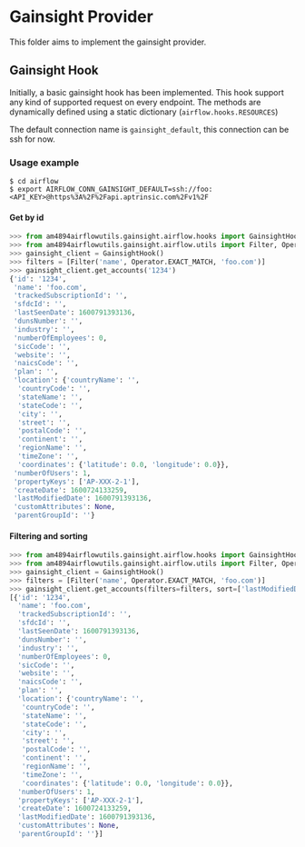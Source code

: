 # Gainsight Provider

This folder aims to implement the gainsight provider.

## Gainsight Hook

Initially, a basic gainsight hook has been implemented. This hook support any kind of supported request on 
every endpoint. The methods are dynamically defined using a static dictionary (`airflow.hooks.RESOURCES`)

The default connection name is `gainsight_default`, this connection can be ssh for now.

### Usage example

```shell
$ cd airflow
$ export AIRFLOW_CONN_GAINSIGHT_DEFAULT=ssh://foo:<API_KEY>@https%3A%2F%2Fapi.aptrinsic.com%2Fv1%2F
```

#### Get by id
```python
>>> from am4894airflowutils.gainsight.airflow.hooks import GainsightHook
>>> from am4894airflowutils.gainsight.airflow.utils import Filter, Operator
>>> gainsight_client = GainsightHook()
>>> filters = [Filter('name', Operator.EXACT_MATCH, 'foo.com')]
>>> gainsight_client.get_accounts('1234')
{'id': '1234',
 'name': 'foo.com',
 'trackedSubscriptionId': '',
 'sfdcId': '',
 'lastSeenDate': 1600791393136,
 'dunsNumber': '',
 'industry': '',
 'numberOfEmployees': 0,
 'sicCode': '',
 'website': '',
 'naicsCode': '',
 'plan': '',
 'location': {'countryName': '',
  'countryCode': '',
  'stateName': '',
  'stateCode': '',
  'city': '',
  'street': '',
  'postalCode': '',
  'continent': '',
  'regionName': '',
  'timeZone': '',
  'coordinates': {'latitude': 0.0, 'longitude': 0.0}},
 'numberOfUsers': 1,
 'propertyKeys': ['AP-XXX-2-1'],
 'createDate': 1600724133259,
 'lastModifiedDate': 1600791393136,
 'customAttributes': None,
 'parentGroupId': ''}
```

#### Filtering and sorting
```python
>>> from am4894airflowutils.gainsight.airflow.hooks import GainsightHook
>>> from am4894airflowutils.gainsight.airflow.utils import Filter, Operator
>>> gainsight_client = GainsightHook()
>>> filters = [Filter('name', Operator.EXACT_MATCH, 'foo.com')]
>>> gainsight_client.get_accounts(filters=filters, sort=['lastModifiedDate'])
[{'id': '1234',
  'name': 'foo.com',
  'trackedSubscriptionId': '',
  'sfdcId': '',
  'lastSeenDate': 1600791393136,
  'dunsNumber': '',
  'industry': '',
  'numberOfEmployees': 0,
  'sicCode': '',
  'website': '',
  'naicsCode': '',
  'plan': '',
  'location': {'countryName': '',
   'countryCode': '',
   'stateName': '',
   'stateCode': '',
   'city': '',
   'street': '',
   'postalCode': '',
   'continent': '',
   'regionName': '',
   'timeZone': '',
   'coordinates': {'latitude': 0.0, 'longitude': 0.0}},
  'numberOfUsers': 1,
  'propertyKeys': ['AP-XXX-2-1'],
  'createDate': 1600724133259,
  'lastModifiedDate': 1600791393136,
  'customAttributes': None,
  'parentGroupId': ''}]
```
